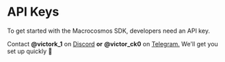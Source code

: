 # API Keys

To get started with the Macrocosmos SDK, developers need an API key.&#x20;

Contact **@victork\_1** on [Discord](https://discord.gg/sXJPmGTnVR) **or** **@victor\_ck0** on [Telegram.](https://t.me/MacrocosmosAI) We'll get you set up quickly 🚀









